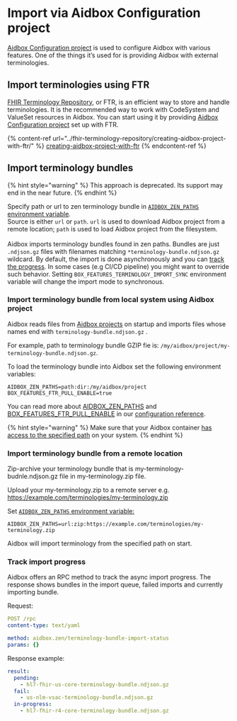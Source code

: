 # Import via Aidbox Configuration project

[Aidbox Configuration project](../../aidbox-configuration/aidbox-zen-lang-project/) is used to configure Aidbox with various features. One of the things it’s used for is providing Aidbox with external terminologies.

## Import terminologies using FTR

[FHIR Terminology Repository](../fhir-terminology-repository/), or FTR, is an efficient way to store and handle terminologies. It is the recommended way to work with CodeSystem and ValueSet resources in Aidbox. You can start using it by providing [Aidbox Configuration project](../../aidbox-configuration/aidbox-zen-lang-project/) set up with FTR.

{% content-ref url="../fhir-terminology-repository/creating-aidbox-project-with-ftr/" %}
[creating-aidbox-project-with-ftr](../fhir-terminology-repository/creating-aidbox-project-with-ftr/)
{% endcontent-ref %}

## Import terminology bundles

{% hint style="warning" %}
This approach is deprecated. Its support may end in the near future.
{% endhint %}

Specify path or url to zen terminology bundle in [`AIDBOX_ZEN_PATHS` environment variable](https://docs.aidbox.app/aidbox-configuration/aidbox-zen-lang-project#load-project-using-environment-variables).\
Source is either `url` or `path`. `url` is used to download Aidbox project from a remote location; `path` is used to load Aidbox project from the filesystem.\
\
Aidbox imports terminology bundles found in zen paths. Bundles are just `.ndjson.gz` files with filenames matching `*terminology-bundle.ndjson.gz` wildcard. By default, the import is done asynchronously and you can [track the progress](import-using-an-aidbox-project.md#undefined). In some cases (e.g CI/CD pipeline) you might want to override such behavior. Setting `BOX_FEATURES_TERMINOLOGY_IMPORT_SYNC` environment variable will change the import mode to synchronous.

### Import terminology bundle from local system using Aidbox project

Aidbox reads files from [Aidbox projects](../../aidbox-configuration/aidbox-zen-lang-project/#aidbox-project) on startup and imports files whose names end with `terminology-bundle.ndjson.gz` .

For example, path to terminology bundle GZIP fie is: `/my/aidbox/project/my-terminology-bundle.ndjson.gz`.

To load the terminology bundle into Aidbox set the following environment variables:

```
AIDBOX_ZEN_PATHS=path:dir:/my/aidbox/project
BOX_FEATURES_FTR_PULL_ENABLE=true
```

You can read more about [AIDBOX\_ZEN\_PATHS](../../reference/configuration/environment-variables/aidbox-project-environment-variables.md) and [BOX\_FEATURES\_FTR\_PULL\_ENABLE](../../reference/configuration/environment-variables/ftr.md) in our [configuration reference](../../reference/configuration/).

{% hint style="warning" %}
Make sure that your Aidbox container [has access to the specified path](../../profiling-and-validation/profiling-with-zen-lang/extend-an-ig-with-a-custom-zen-profile.md#setup-devbox-to-use-zen-project) on your system.
{% endhint %}

### Import terminology bundle from a remote location

Zip-archive your terminology bundle that is my-terminology-budnle.ndjson.gz file in my-terminology.zip file.

Upload your my-terminology.zip to a remote server e.g. https://example.com/terminologies/my-terminology.zip

Set [`AIDBOX_ZEN_PATHS` environment variable:](../../aidbox-configuration/aidbox-zen-lang-project/#aidbox\_zen\_paths)

```
AIDBOX_ZEN_PATHS=url:zip:https://example.com/terminologies/my-terminology.zip
```

Aidbox will import terminology from the specified path on start.

### Track import progress

Aidbox offers an RPC method to track the async import progress.  The response shows bundles in the import queue, failed imports and currently importing bundle.

Request:

```yaml
POST /rpc
content-type: text/yaml

method: aidbox.zen/terminology-bundle-import-status
params: {}
```

Response example:

```yaml
result:
  pending:
    - hl7-fhir-us-core-terminology-bundle.ndjson.gz
  fail:
    - us-nlm-vsac-terminology-bundle.ndjson.gz
  in-progress:
    - hl7-fhir-r4-core-terminology-bundle.ndjson.gz
```
